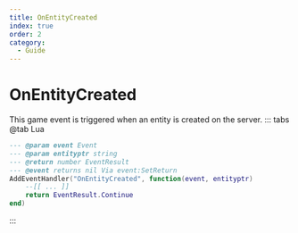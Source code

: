 ```yaml
---
title: OnEntityCreated
index: true
order: 2
category:
  - Guide
---
```


# OnEntityCreated
This game event is triggered when an entity is created on the server.
::: tabs
@tab Lua
```lua
--- @param event Event
--- @param entityptr string
--- @return number EventResult
--- @event returns nil Via event:SetReturn
AddEventHandler("OnEntityCreated", function(event, entityptr)
    --[[ ... ]]
    return EventResult.Continue
end)
```

:::